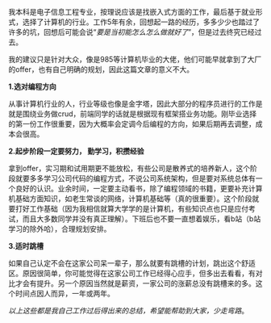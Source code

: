 ​		我本科是电子信息工程专业，按理说应该是找嵌入式方面的工作，最后基于就业形式，选择了计算机的行业。工作5年有余，回想起一路的经历，多多少少也踏过了许多的坑，回想后可能会说“*要是当初能怎么怎么做就好了*”，但是过去终究已经过去。

​		我的建议只是针对大众，像是985等计算机毕业的大佬，他们可能早就拿到了大厂的offer，也有自己明确的规划，因此这篇文章的意义不大。

**1.选对编程方向**

​		从事计算机行业的人，行业等级也像是金字塔，因此大部分的程序员进行的工作是就是围绕业务做crud，前端同学的话就是根据现有框架搭业务功能。刚毕业选择的第一份工作很重要，因为大概率会定调今后编程的方向，如果后期再去调整，成本会很高。

**2.起步阶段一定要努力， 勤学习，积攒经验**

​		拿到offer，实习期和试用期更不能放松，有些公司是散养式的培养新人，这个阶段就要多多学习公司代码的编程方式，不说公司系统架构，但是要对系统总体有一个良好的认识。业余时间，一定要主动看书，除了编程领域的书籍，更要补充计算机基础方面知识，如老生常谈的网络，计算机基础等（真的很重要）。这个阶段就要打好工作基础（因为我相信就算大学学的是计算机，有些知识点也只是应付考试，而且大多数同学并没有真正理解）。下班后也不要一直想着娱乐，看b站（b站学习的除外哈），合理规划安排。

**3.适时跳槽**

​		如果自己认定不会在这家公司呆一辈子，那么就要有跳槽的计划，跳出这个舒适区。原因很简单，你可能觉得在这家公司工作已经得心应手，但多出去看看，有对比才会有提升。另一个原因当然就是薪资，一家公司的涨薪总没有跳槽来的多。这个时间点因人而异，一年或两年。

​		*以上这些都是我自己工作过后得出来的总结，希望能帮助到大家，少走弯路*。